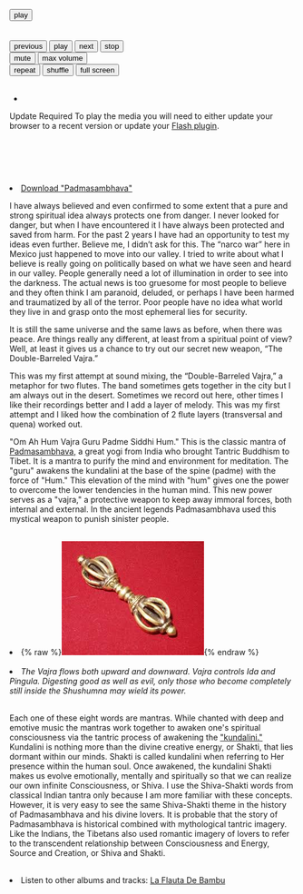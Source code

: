 

<html>
<head>
<meta charset="utf-8" />
<!-- Website Design By: www.happyworm.com -->
<title>/The Double-Barreled Vajra</title>
<meta http-equiv="Content-Type" content="text/html; charset=iso-8859-1" />
<link href="/dist/skin/blue.monday/css/jplayer.blue.monday.min.css" rel="stylesheet" type="text/css" />
<script type="text/javascript" src="/lib/jquery.min.js"></script>
<script type="text/javascript" src="/dist/jplayer/jquery.jplayer.min.js"></script>
<script type="text/javascript" src="/dist/add-on/jplayer.playlist.min.js"></script>
<script type="text/javascript">
//<![CDATA[
$(document).ready(function(){

	var myPlaylist = new jPlayerPlaylist({
		jPlayer: "#jquery_jplayer_N",
		cssSelectorAncestor: "#jp_container_N"
	}, [
		{
		   title:"The Double-Barreled Vajra",
				artist:"El Misterio",
				mp3:"http://data.elmisterio.org/music/Kiirtan-El-Misterio/padmasambhava.mp3",
				poster: "http://data.elmisterio.org/assets/images/padmasambhava.jpg"
		}
	], {
		playlistOptions: {
			enableRemoveControls: true
		},
		swfPath: "/dist/jplayer",
		supplied: "webmv, ogv, m4v, oga, mp3",
		useStateClassSkin: true,
		autoBlur: false,
		smoothPlayBar: true,
		keyEnabled: true,
		audioFullScreen: true
	});

	// Click handlers for jPlayerPlaylist method demo

	// Audio mix playlist

	$("#playlist-setPlaylist-audio-mix").click(function() {
		myPlaylist.setPlaylist([
			{
			title:"Pictures At An Exhibition - Mussorgsky",
			artist:"Quetzal Eckhart",
			mp3:"http://data.elmisterio.org/music/Contemplations-On-A-Quena/pictures-at-an-exhibition.mp3",
			poster: "http://elmisterio.org/assets/images/cross-quena.jpg"
			},
			{				
				title:"Adagio",
			artist:"Quetzal Eckhart",
			mp3:"http://data.elmisterio.org/music/Contemplations-On-A-Quena/adagio.mp3",
			poster: "http://elmisterio.org/assets/images/cross-quena.jpg"
			},
			{
					title:"Andalouse",
			artist:"Quetzal Eckhart",
			mp3:"http://data.elmisterio.org/music/Contemplations-On-A-Quena/andalouse.mp3",
			poster: "http://elmisterio.org/assets/images/cross-quena.jpg"
			},
			{
					title:"Meditation",
			artist:"Quetzal Eckhart",
			mp3:"http://data.elmisterio.org/music/Contemplations-On-A-Quena/meditation.mp3",
			poster: "http://elmisterio.org/assets/images/cross-quena.jpg"
			},
			{
				title:"Dvorak",
			artist:"Quetzal Eckhart",
			mp3:"http://data.elmisterio.org/music/Contemplations-On-A-Quena/dvorak.mp3",
			poster: "http://elmisterio.org/assets/images/cross-quena.jpg"
			},
			{
                title:"Whistles",
			artist:"Quetzal Eckhart",
			mp3:"http://data.elmisterio.org/music/Contemplations-On-A-Quena/whistles.mp3",
			poster: "http://elmisterio.org/assets/images/cross-quena.jpg"
			},
			{
                title:"John Dowland Songs",
			artist:"Quetzal Eckhart",
			mp3:"http://data.elmisterio.org/music/Contemplations-On-A-Quena/dowland.mp3",
			poster: "http://elmisterio.org/assets/images/cross-quena.jpg"
			},
			{
                title:"Nocturne - Chopin",
			artist:"Quetzal Eckhart",
			mp3:"http://data.elmisterio.org/music/Contemplations-On-A-Quena/nocturne.mp3",
			poster: "http://elmisterio.org/assets/images/cross-quena.jpg"
			},
			{
                title:"Anandamurti Melodies",
			artist:"Quetzal Eckhart",
			mp3:"http://data.elmisterio.org/music/Contemplations-On-A-Quena/anandamurti.mp3",
			poster: "http://elmisterio.org/assets/images/cross-quena.jpg"
			},
			{
                title:"William Enckhausen plays Heinrich Enckhausen, Handel, and Telemann",
			artist:"Quetzal Eckhart",
			mp3:"http://data.elmisterio.org/music/Contemplations-On-A-Quena/enckhausen.mp3",
			poster: "http://elmisterio.org/assets/images/cross-quena.jpg"
			},
			{
                title:"Reverie - Debussy",
			artist:"Quetzal Eckhart",
			mp3:"http://data.elmisterio.org/music/Contemplations-On-A-Quena/reverie.mp3",
			poster: "http://elmisterio.org/assets/images/cross-quena.jpg"
			},
			{
                title:"Dance Of The Blessed Spirits",
			artist:"Quetzal Eckhart",
			mp3:"http://data.elmisterio.org/music/Contemplations-On-A-Quena/blessed-spirits.mp3",
			poster: "http://elmisterio.org/assets/images/cross-quena.jpg"
			},
			{
                title:"Los Doraditos",
			artist:"Quetzal Eckhart",
			mp3:"http://data.elmisterio.org/music/Contemplations-On-A-Quena/los-doraditos.mp3",
			poster: "http://elmisterio.org/assets/images/cross-quena.jpg"                                                                                     
			}
		]);
	});

	// Video mix playlist

	$("#playlist-setPlaylist-video-mix").click(function() {
		myPlaylist.setPlaylist([
			{
			    title:"Govinda",
				artist:"El Misterio",
				mp3:"http://data.elmisterio.org/music/Kiirtan-El-Misterio/govinda.mp3",
				poster: "http://elmisterio.org/assets/images/kiirtan.jpg"
			},
            {
			    title:"Topilejo",
				artist:"El Misterio",
				mp3:"http://data.elmisterio.org/music/Kiirtan-El-Misterio/topilejo.mp3",
				poster: "http://elmisterio.org/assets/images/kiirtan.jpg"
			},
			{
				title:"Padmasambhava",
				artist:"El Misterio",
				mp3:"http://data.elmisterio.org/music/Kiirtan-El-Misterio/padmasambhava.mp3",
				poster: "http://elmisterio.org/assets/images/kiirtan.jpg"
			},
			{
				title:"Baba Nam Kevalam",
				artist:"El Misterio",
				mp3:"http://data.elmisterio.org/music/Kiirtan-El-Misterio/babanamkevalam.mp3",
				poster: "http://elmisterio.org/assets/images/kiirtan.jpg"
			},
			{
				title:"Soja",
				artist:"El Misterio",
				mp3:"http://data.elmisterio.org/music/Kiirtan-El-Misterio/soja.mp3",
				poster: "http://elmisterio.org/assets/images/kiirtan.jpg"
			},
			{
				title:"Om Ah Hum Vajra Guru",
				artist:"El Misterio",
				mp3:"http://data.elmisterio.org/music/Kiirtan-El-Misterio/om-ah-hum-vajra-guru.mp3",
				poster: "http://elmisterio.org/assets/images/kiirtan.jpg"
			},
			{
				title:"Nikte Ha Kiirtan",
				artist:"El Misterio",
				mp3:"http://data.elmisterio.org/music/Kiirtan-El-Misterio/nikteha.mp3",
				poster: "http://elmisterio.org/assets/images/kiirtan.jpg"
			},
			{
				title:"Reverie Kiirtan",
				artist:"El Misterio",
				mp3:"http://data.elmisterio.org/music/Kiirtan-El-Misterio/reverie-kiirtan.mp3",
				poster: "http://elmisterio.org/assets/images/kiirtan.jpg"
			},
			{
				title:"Desierto",
				artist:"El Misterio",
				mp3:"http://data.elmisterio.org/music/Kiirtan-El-Misterio/desierto2.mp3",
				poster: "http://elmisterio.org/assets/images/kiirtan.jpg"
			},
			{
				title:"Tiny Green Island",
				artist:"El Misterio",
				mp3:"http://data.elmisterio.org/music/Kiirtan-El-Misterio/tiny-green-island.mp3",
				poster: "http://elmisterio.org/assets/images/kiirtan.jpg"
			},
			{
				title:"La Gracia",
				artist:"El Misterio",
				mp3:"http://data.elmisterio.org/music/Kiirtan-El-Misterio/gracia.mp3",
				poster: "http://elmisterio.org/assets/images/kiirtan.jpg"
			},
			{
				title:"Los Doraditos",
				artist:"El Misterio",
				mp3:"http://data.elmisterio.org/music/Kiirtan-El-Misterio/los-doraditos.mp3",
				poster: "http://elmisterio.org/assets/images/kiirtan.jpg"
			}
		]);
	});

	// Media mix playlist

	$("#playlist-setPlaylist-media-mix").click(function() {
		myPlaylist.setPlaylist([
			{
				title:"Gavotte And Minuet",
				artist:"Quetzal Eckhart",
				mp3:"http://data.elmisterio.org/music/Bach-On-Bamboo/gavotte-minuet.mp3",
				poster: "http://elmisterio.org/assets/images/cross-quena.jpg"
			},
			{
				title:"Air and Gavotte",
				artist:"Quetzal Eckhart",
				mp3:"http://data.elmisterio.org/music/Bach-On-Bamboo/air-gavotte.mp3",
				poster: "http://elmisterio.org/assets/images/cross-quena.jpg"
			},
			{
				title:"Christmas Oratorio",
				artist:"Quetzal Eckhart",
				mp3:"http://data.elmisterio.org/music/Bach-On-Bamboo/christmas-oratorio.mp3",
				poster: "http://elmisterio.org/assets/images/cross-quena.jpg"
			},
			{
				title:"Sonata in B-minor",
				artist:"Quetzal Eckhart",
				mp3:"http://data.elmisterio.org/music/Bach-On-Bamboo/sonata-b-minor.mp3",
				poster: "http://elmisterio.org/assets/images/cross-quena.jpg"
			},
			{
				title:"Minuet, Air, and Bouree",
				artist:"Quetzal Eckhart",
				mp3:"http://data.elmisterio.org/music/Bach-On-Bamboo/minuet-air-bouree.mp3",
				poster: "http://elmisterio.org/assets/images/cross-quena.jpg"
			}
		]);
	});

	


	// The remove commands

	$("#playlist-remove").click(function() {
		myPlaylist.remove();
	});

	$("#playlist-remove--2").click(function() {
		myPlaylist.remove(-2);
	});
	$("#playlist-remove--1").click(function() {
		myPlaylist.remove(-1);
	});
	$("#playlist-remove-0").click(function() {
		myPlaylist.remove(0);
	});
	$("#playlist-remove-1").click(function() {
		myPlaylist.remove(1);
	});
	$("#playlist-remove-2").click(function() {
		myPlaylist.remove(2);
	});

	// The shuffle commands

	$("#playlist-shuffle").click(function() {
		myPlaylist.shuffle();
	});

	$("#playlist-shuffle-false").click(function() {
		myPlaylist.shuffle(false);
	});
	$("#playlist-shuffle-true").click(function() {
		myPlaylist.shuffle(true);
	});

	// The select commands

	$("#playlist-select--2").click(function() {
		myPlaylist.select(-2);
	});
	$("#playlist-select--1").click(function() {
		myPlaylist.select(-1);
	});
	$("#playlist-select-0").click(function() {
		myPlaylist.select(0);
	});
	$("#playlist-select-1").click(function() {
		myPlaylist.select(1);
	});
	$("#playlist-select-2").click(function() {
		myPlaylist.select(2);
	});

	// The next/previous commands

	$("#playlist-next").click(function() {
		myPlaylist.next();
	});
	$("#playlist-previous").click(function() {
		myPlaylist.previous();
	});

	// The play commands

	$("#playlist-play").click(function() {
		myPlaylist.play();
	});

	$("#playlist-play--2").click(function() {
		myPlaylist.play(-2);
	});
	$("#playlist-play--1").click(function() {
		myPlaylist.play(-1);
	});
	$("#playlist-play-0").click(function() {
		myPlaylist.play(0);
	});
	$("#playlist-play-1").click(function() {
		myPlaylist.play(1);
	});
	$("#playlist-play-2").click(function() {
		myPlaylist.play(2);
	});

	// The pause command

	$("#playlist-pause").click(function() {
		myPlaylist.pause();
	});

	// Changing the playlist options

	// Option: autoPlay

	$("#playlist-option-autoPlay-true").click(function() {
		myPlaylist.option("autoPlay", true);
	});
	$("#playlist-option-autoPlay-false").click(function() {
		myPlaylist.option("autoPlay", false);
	});

	// Option: enableRemoveControls

	$("#playlist-option-enableRemoveControls-true").click(function() {
		myPlaylist.option("enableRemoveControls", true);
	});
	$("#playlist-option-enableRemoveControls-false").click(function() {
		myPlaylist.option("enableRemoveControls", false);
	});

	// Option: displayTime

	$("#playlist-option-displayTime-0").click(function() {
		myPlaylist.option("displayTime", 0);
	});
	$("#playlist-option-displayTime-fast").click(function() {
		myPlaylist.option("displayTime", "fast");
	});
	$("#playlist-option-displayTime-slow").click(function() {
		myPlaylist.option("displayTime", "slow");
	});
	$("#playlist-option-displayTime-2000").click(function() {
		myPlaylist.option("displayTime", 2000);
	});

	// Option: addTime

	$("#playlist-option-addTime-0").click(function() {
		myPlaylist.option("addTime", 0);
	});
	$("#playlist-option-addTime-fast").click(function() {
		myPlaylist.option("addTime", "fast");
	});
	$("#playlist-option-addTime-slow").click(function() {
		myPlaylist.option("addTime", "slow");
	});
	$("#playlist-option-addTime-2000").click(function() {
		myPlaylist.option("addTime", 2000);
	});

	// Option: removeTime

	$("#playlist-option-removeTime-0").click(function() {
		myPlaylist.option("removeTime", 0);
	});
	$("#playlist-option-removeTime-fast").click(function() {
		myPlaylist.option("removeTime", "fast");
	});
	$("#playlist-option-removeTime-slow").click(function() {
		myPlaylist.option("removeTime", "slow");
	});
	$("#playlist-option-removeTime-2000").click(function() {
		myPlaylist.option("removeTime", 2000);
	});

	// Option: shuffleTime

	$("#playlist-option-shuffleTime-0").click(function() {
		myPlaylist.option("shuffleTime", 0);
	});
	$("#playlist-option-shuffleTime-fast").click(function() {
		myPlaylist.option("shuffleTime", "fast");
	});
	$("#playlist-option-shuffleTime-slow").click(function() {
		myPlaylist.option("shuffleTime", "slow");
	});
	$("#playlist-option-shuffleTime-2000").click(function() {
		myPlaylist.option("shuffleTime", 2000);
	});

	// Equivalent commands

	$("#playlist-equivalent-1-a").click(function() {
		myPlaylist.add({
			title:"Your Face",
			artist:"The Stark Palace",
			mp3:"http://www.jplayer.org/audio/mp3/TSP-05-Your_face.mp3",
			oga:"http://www.jplayer.org/audio/ogg/TSP-05-Your_face.ogg",
			poster: "http://www.jplayer.org/audio/poster/The_Stark_Palace_640x360.png"
		}, true);
	});

	$("#playlist-equivalent-1-b").click(function() {
		myPlaylist.add({
			title:"Your Face",
			artist:"The Stark Palace",
			mp3:"http://www.jplayer.org/audio/mp3/TSP-05-Your_face.mp3",
			oga:"http://www.jplayer.org/audio/ogg/TSP-05-Your_face.ogg",
			poster: "http://www.jplayer.org/audio/poster/The_Stark_Palace_640x360.png"
		});
		myPlaylist.play(-1);
	});

	// AVOID COMMANDS

	$("#playlist-avoid-1").click(function() {
		myPlaylist.remove(2); // Removes the 3rd item
		myPlaylist.remove(3); // Ignored unless removeTime=0: Where it removes the 4th item, which was originally the 5th item.
	});


});
//]]>
</script>
</head>
<body>
<p style="margin-top:1em;">
				

<div id="jp_container_N" class="jp-video jp-video-270p" role="application" aria-label="media player">
	<div class="jp-type-playlist">
		<div id="jquery_jplayer_N" class="jp-jplayer"></div>
		<div class="jp-gui">
			<div class="jp-video-play">
				<button class="jp-video-play-icon" role="button" tabindex="0">play</button>
			</div>
			<div class="jp-interface">
				<div class="jp-progress">
					<div class="jp-seek-bar">
						<div class="jp-play-bar"></div>
					</div>
				</div>
				<div class="jp-current-time" role="timer" aria-label="time">&nbsp;</div>
				<div class="jp-duration" role="timer" aria-label="duration">&nbsp;</div>
				<div class="jp-controls-holder">
					<div class="jp-controls">
						<button class="jp-previous" role="button" tabindex="0">previous</button>
						<button class="jp-play" role="button" tabindex="0">play</button>
						<button class="jp-next" role="button" tabindex="0">next</button>
						<button class="jp-stop" role="button" tabindex="0">stop</button>
					</div>
					<div class="jp-volume-controls">
						<button class="jp-mute" role="button" tabindex="0">mute</button>
						<button class="jp-volume-max" role="button" tabindex="0">max volume</button>
						<div class="jp-volume-bar">
							<div class="jp-volume-bar-value"></div>
						</div>
					</div>
					<div class="jp-toggles">
						<button class="jp-repeat" role="button" tabindex="0">repeat</button>
						<button class="jp-shuffle" role="button" tabindex="0">shuffle</button>
						<button class="jp-full-screen" role="button" tabindex="0">full screen</button>
					</div>
				</div>
				<div class="jp-details">
					<div class="jp-title" aria-label="title">&nbsp;</div>
				</div>
			</div>
		</div>
		<div class="jp-playlist">
			<ul>
				<!-- The method Playlist.displayPlaylist() uses this unordered list -->
				<li>&nbsp;</li>
			</ul>
		</div>
		<div class="jp-no-solution">
			<span>Update Required</span>
			To play the media you will need to either update your browser to a recent version or update your <a href="http://get.adobe.com/flashplayer/" target="_blank">Flash plugin</a>.
		</div>
	</div>
</div>
			
&nbsp;


&nbsp;
<code></code><br />
&nbsp;
<li><a href="http://data.elmisterio.org/music/Kiirtan-El-Misterio/padmasambhava.mp3">Download "Padmasambhava"</a></li>
<p>I have always believed and even confirmed to some extent that a pure and strong spiritual idea always protects one from danger. I never looked for danger, but when I have encountered it I have always been protected and saved from harm. For the past 2 years I have had an opportunity to test my ideas even further. Believe me, I didn’t ask for this. The “narco war” here in Mexico just happened to move into our valley. I tried to write about what I believe is really going on politically based on what we have seen and heard in our valley. People generally need a lot of illumination in order to see into the darkness.  The actual news is too gruesome for most people to believe and they often think I am paranoid, deluded, or perhaps I have been harmed and traumatized by all of the terror.  Poor people have no idea what world they live in and grasp onto the most ephemeral lies for security.</p>

<p>It is still the same universe and the same laws as before, when there was peace. Are things really any different, at least from a spiritual point of view? Well, at least it gives us a chance to try out our secret new weapon, “The Double-Barreled Vajra.”</p>

<p>This was my first attempt at sound mixing, the “Double-Barreled Vajra,” a metaphor for two flutes. The band sometimes gets together in the city but I am always out in the desert. Sometimes we record out here, other times I like their recordings better and I add a layer of melody. This was my first attempt and I liked how the combination of 2 flute layers (transversal and quena) worked out. </p>

<p>"Om Ah Hum Vajra Guru Padme Siddhi Hum."  This is the classic mantra of <a href="https://en.wikipedia.org/wiki/Padmasambhava" > Padmasambhava,</a> a great yogi from India who brought Tantric Buddhism to Tibet.  It is a mantra to purify the mind and environment for meditation.  The "guru" awakens the kundalini at the base of the spine (padme) with the force of "Hum."  This elevation of the mind with "hum" gives one the power to overcome the lower tendencies in the human mind.  This new power serves as a "vajra," a protective weapon to keep away immoral forces, both internal and external.  In the ancient legends Padmasambhava used this mystical weapon to punish sinister people.</p>
&nbsp;


<li>{% raw %}<img src="/assets/images/vajra.jpg" alt="vajra">{% endraw %}</li>
&nbsp;

<li><em>The Vajra flows both upward and downward. Vajra controls Ida and Pingula. Digesting good as well as evil, only those who become completely still inside the Shushumna may wield its power.</em></li>
&nbsp;

<p>Each one of these eight words are mantras.  While chanted with deep and emotive music the mantras work together to awaken one's spiritual consciousness via the tantric process of awakening the <a href="http://data.elmisterio.org/near-death,-collective-kundalini-awakening,-and-the-future-of-humanity" > "kundalini."</a>  Kundalini is nothing more than the divine creative energy, or Shakti, that lies dormant within our minds.  Shakti is called kundalini when referring to Her presence within the human soul.  Once awakened, the kundalini Shakti makes us evolve emotionally, mentally and spiritually so that we can realize our own infinite Consciousness, or Shiva.  I use the Shiva-Shakti words from classical Indian tantra only because I am more familiar with these concepts.  However, it is very easy to see the same Shiva-Shakti theme in the history of Padmasambhava and his divine lovers.  It is probable that the story of Padmasambhava is historical combined with mythological tantric imagery.  Like the Indians, the Tibetans also used romantic imagery of lovers to refer to the transcendent relationship between Consciousness and Energy, Source and Creation, or Shiva and Shakti. </p> 
&nbsp;
<li>Listen to other albums and tracks:  <a href="http://elmisterio.org/la-flauta-de-bambu"> La Flauta De Bambu</a></li>














